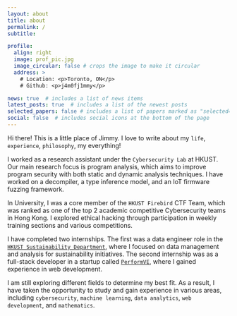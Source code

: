 ```yaml
---
layout: about
title: about
permalink: /
subtitle: 

profile:
  align: right
  image: prof_pic.jpg
  image_circular: false # crops the image to make it circular
  address: >
    # Location: <p>Toronto, ON</p>
    # Github: <p>j4m0fj1mmy</p>

news: true  # includes a list of news items
latest_posts: true  # includes a list of the newest posts
selected_papers: false # includes a list of papers marked as "selected={true}"
social: false  # includes social icons at the bottom of the page
---
```


Hi there! This is a little place of Jimmy. I love to write about my `life`, `experience`, `philosophy`, my everything!

I worked as a research assistant under the `Cybersecurity Lab` at HKUST. Our main research focus is program analysis, which aims to improve program security with both static and dynamic analysis techniques. I have worked on a decompiler, a type inference model, and an IoT firmware fuzzing framework.

In University, I was a core member of the `HKUST Firebird` CTF Team, which was ranked as one of the top 2 academic competitive Cybersecurity teams in Hong Kong. I explored ethical hacking through participation in weekly training sections and various competitions.

I have completed two internships. The first was a data engineer role in the [`HKUST Sustainability Department`](https://sust.hkust.edu.hk/about/sustainability-team), where I focused on data management and analysis for sustainability initiatives. The second internship was as a full-stack developer in a startup called [`PerformVE`](https://www.performve.com/), where I gained experience in web development.

I am still exploring different fields to determine my best fit. As a result, I have taken the opportunity to study and gain experience in various areas, including `cybersecurity`, `machine learning`, `data analytics`, `web development`, and `mathematics`.
